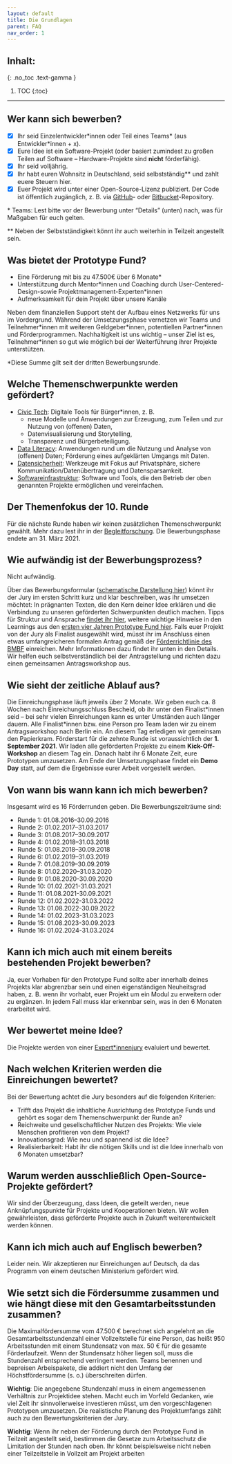 ```yaml
---
layout: default
title: Die Grundlagen
parent: FAQ
nav_order: 1
---
```


## Inhalt:
{: .no_toc .text-gamma }

1. TOC
{:toc}

---

## Wer kann sich bewerben?

- [x] Ihr seid Einzelentwickler\*innen oder Teil eines Teams\* (aus Entwickler\*innen + x).
- [x] Eure Idee ist ein Software-Projekt (oder basiert zumindest zu großen Teilen auf Software – Hardware-Projekte sind **nicht** förderfähig).
- [x] Ihr seid volljährig.
- [x] Ihr habt euren Wohnsitz in Deutschland, seid selbstständig\*\* und zahlt euere Steuern hier.
- [x] Euer Projekt wird unter einer Open-Source-Lizenz publiziert. Der Code ist öffentlich zugänglich, z. B. via [GitHub](https://github.com/)- oder [Bitbucket](https://bitbucket.org/)-Repository.

\* Teams: Lest bitte vor der Bewerbung unter “Details” (unten) nach, was für Maßgaben für euch gelten.

\*\* Neben der Selbstständigkeit könnt ihr auch weiterhin in Teilzeit angestellt sein.

## Was bietet der Prototype Fund?

- Eine Förderung mit bis zu 47.500€ über 6 Monate\*
- Unterstützung durch Mentor\*innen und Coaching durch User-Centered-Design-sowie Projektmanagement-Experten\*innen
- Aufmerksamkeit für dein Projekt über unsere Kanäle

Neben dem finanziellen Support steht der Aufbau eines Netzwerks für uns im Vordergrund. Während der Umsetzungsphase vernetzen wir Teams und Teilnehmer\*innen mit weiteren Geldgeber\*innen, potentiellen Partner\*innen und Förderprogrammen. Nachhaltigkeit ist uns wichtig – unser Ziel ist es, Teilnehmer\*innen so gut wie möglich bei der Weiterführung ihrer Projekte unterstützen.

\*Diese Summe gilt seit der dritten Bewerbungsrunde.

## Welche Themenschwerpunkte werden gefördert?

- [Civic Tech](https://prototypefund.de/software-fuer-den-souveraen-civic-tech-von-und-fuer-buergerinnen/): Digitale Tools für Bürger\*innen, z. B.
  - neue Modelle und Anwendungen zur Erzeugung, zum Teilen und zur Nutzung von (offenen) Daten,
  - Datenvisualisierung und Storytelling,
  - Transparenz und Bürgerbeteiligung.
- [Data Literacy](https://prototypefund.de/daten-lesen-lernen/): Anwendungen rund um die Nutzung und Analyse von (offenen) Daten; Förderung eines aufgeklärten Umgangs mit Daten.
- [Datensicherheit](https://prototypefund.de/kenne-deine-daten/): Werkzeuge mit Fokus auf Privatsphäre, sichere Kommunikation/Datenübertragung und Datensparsamkeit.
- [Softwareinfrastruktur](https://prototypefund.de/softwareinfrastruktur/): Software und Tools, die den Betrieb der oben genannten Projekte ermöglichen und vereinfachen.

## Der Themenfokus der 10. Runde

Für die nächste Runde haben wir keinen zusätzlichen Themenschwerpunkt gewählt. Mehr dazu lest ihr in der [Begleitforschung](https://prototypefund.de/wp-content/uploads/2020/08/Trendforschung-Runde-9.pdf). Die Bewerbungsphase endete am 31. März 2021.

## Wie aufwändig ist der Bewerbungsprozess?

Nicht aufwändig.

Über das Bewerbungsformular ([schematische Darstellung hier](https://prototypefund.de/wp-content/uploads/2020/09/Bewerbungsfragen.pdf)) könnt ihr der Jury im ersten Schritt kurz und klar beschreiben, was ihr umsetzen möchtet: In prägnanten Texten, die den Kern deiner Idee erklären und die Verbindung zu unseren geförderten Schwerpunkten deutlich machen. Tipps für Struktur und Ansprache [findet ihr hier](https://prototypefund.de/bewerbung/tipps-kriterien/), weitere wichtige Hinweise in den Learnings aus den [ersten vier Jahren Prototype Fund hier](https://prototypefund.de/12-learnings/). Falls euer Projekt von der Jury als Finalist ausgewählt wird, müsst ihr im Anschluss einen etwas umfangreicheren formalen Antrag gemäß der [Förderrichtlinie des BMBF](https://www.bmbf.de/foerderungen/bekanntmachung-1225.html) einreichen. Mehr Informationen dazu findet ihr unten in den Details. Wir helfen euch selbstverständlich bei der Antragstellung und richten dazu einen gemeinsamen Antragsworkshop aus.

## Wie sieht der zeitliche Ablauf aus?

Die Einreichungsphase läuft jeweils über 2 Monate. Wir geben euch ca. 8 Wochen nach Einreichungsschluss Bescheid, ob ihr unter den Finalist\*innen seid – bei sehr vielen Einreichungen kann es unter Umständen auch länger dauern. Alle Finalist\*innen bzw. eine Person pro Team laden wir zu einem Antragsworkshop nach Berlin ein. An diesem Tag erledigen wir gemeinsam den Papierkram. Förderstart für die zehnte Runde ist voraussichtlich der **1. September 2021**. Wir laden alle geförderten Projekte zu einem **Kick-Off-Workshop** an diesem Tag ein. Danach habt ihr 6 Monate Zeit, eure Prototypen umzusetzen. Am Ende der Umsetzungsphase findet ein **Demo Day** statt, auf dem die Ergebnisse eurer Arbeit vorgestellt werden.

## Von wann bis wann kann ich mich bewerben?

Insgesamt wird es 16 Förderrunden geben. Die Bewerbungszeiträume sind:

- Runde 1: 01.08.2016–30.09.2016
- Runde 2: 01.02.2017–31.03.2017
- Runde 3: 01.08.2017–30.09.2017
- Runde 4: 01.02.2018–31.03.2018
- Runde 5: 01.08.2018–30.09.2018
- Runde 6: 01.02.2019–31.03.2019
- Runde 7: 01.08.2019–30.09.2019
- Runde 8: 01.02.2020–31.03.2020
- Runde 9: 01.08.2020-30.09.2020
- Runde 10: 01.02.2021-31.03.2021
- Runde 11: 01.08.2021-30.09.2021
- Runde 12: 01.02.2022-31.03.2022
- Runde 13: 01.08.2022-30.09.2022
- Runde 14: 01.02.2023-31.03.2023
- Runde 15: 01.08.2023-30.09.2023
- Runde 16: 01.02.2024-31.03.2024

## Kann ich mich auch mit einem bereits bestehenden Projekt bewerben?

Ja, euer Vorhaben für den Prototype Fund sollte aber innerhalb deines Projekts klar abgrenzbar sein und einen eigenständigen Neuheitsgrad haben, z. B. wenn ihr vorhabt, euer Projekt um ein Modul zu erweitern oder zu ergänzen. In jedem Fall muss klar erkennbar sein, was in den 6 Monaten erarbeitet wird.

## Wer bewertet meine Idee?

Die Projekte werden von einer [Expert\*innenjury](https://prototypefund.de/jury/) evaluiert und bewertet.

## Nach welchen Kriterien werden die Einreichungen bewertet?

Bei der Bewertung achtet die Jury besonders auf die folgenden Kriterien:

- Trifft das Projekt die inhaltliche Ausrichtung des Prototype Funds und gehört es sogar dem Themenschwerpunkt der Runde an?
- Reichweite und gesellschaftlicher Nutzen des Projekts: Wie viele Menschen profitieren von dem Projekt?
- Innovationsgrad: Wie neu und spannend ist die Idee?
- Realisierbarkeit: Habt ihr die nötigen Skills und ist die Idee innerhalb von 6 Monaten umsetzbar?

## Warum werden ausschließlich Open-Source-Projekte gefördert?

Wir sind der Überzeugung, dass Ideen, die geteilt werden, neue Anknüpfungspunkte für Projekte und Kooperationen bieten. Wir wollen gewährleisten, dass geförderte Projekte auch in Zukunft weiterentwickelt werden können.

## Kann ich mich auch auf Englisch bewerben?

Leider nein. Wir akzeptieren nur Einreichungen auf Deutsch, da das Programm von einem deutschen Ministerium gefördert wird.

## Wie setzt sich die Fördersumme zusammen und wie hängt diese mit den Gesamtarbeitsstunden zusammen?

Die Maximalfördersumme vom 47.500 € berechnet sich angelehnt an die Gesamtarbeitsstundenzahl einer Vollzeitstelle für eine Person, das heißt 950 Arbeitsstunden mit einem Stundensatz von max. 50 € für die gesamte Förderlaufzeit. Wenn der Stundensatz höher liegen soll, muss die Stundenzahl entsprechend verringert werden. Teams benennen und bepreisen Arbeispakete, die addiert nicht den Umfang der Höchstfördersumme (s. o.) überschreiten dürfen.

**Wichtig**: Die angegebene Stundenzahl muss in einem angemessenen Verhältnis zur Projektidee stehen. Macht euch im Vorfeld Gedanken, wie viel Zeit ihr sinnvollerweise investieren müsst, um den vorgeschlagenen Prototypen umzusetzen. Die realistische Planung des Projektumfangs zählt auch zu den Bewertungskriterien der Jury.

**Wichtig**: Wenn ihr neben der Förderung durch den Prototype Fund in Teilzeit angestellt seid, bestimmen die Gesetze zum Arbeitsschutz die Limitation der Stunden nach oben. Ihr könnt beispielsweise nicht neben einer Teilzeitstelle in Vollzeit am Projekt arbeiten
